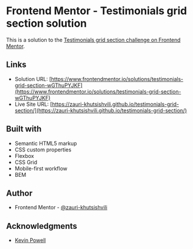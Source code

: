 # Frontend Mentor - Testimonials grid section solution

This is a solution to the [Testimonials grid section challenge on Frontend Mentor](https://www.frontendmentor.io/challenges/testimonials-grid-section-Nnw6J7Un7).

## Links

- Solution URL: [https://www.frontendmentor.io/solutions/testimonials-grid-section-wGThuPYJKF](https://www.frontendmentor.io/solutions/testimonials-grid-section-wGThuPYJKF)
- Live Site URL: [https://zauri-khutsishvili.github.io/testimonials-grid-section/](https://zauri-khutsishvili.github.io/testimonials-grid-section/)

## Built with

- Semantic HTML5 markup
- CSS custom properties
- Flexbox
- CSS Grid
- Mobile-first workflow
- BEM

## Author

- Frontend Mentor - [@zauri-khutsishvili](https://www.frontendmentor.io/profile/zauri-khutsishvili)

## Acknowledgments

- [Kevin Powell](https://www.youtube.com/watch?v=rg7Fvvl3taU)
